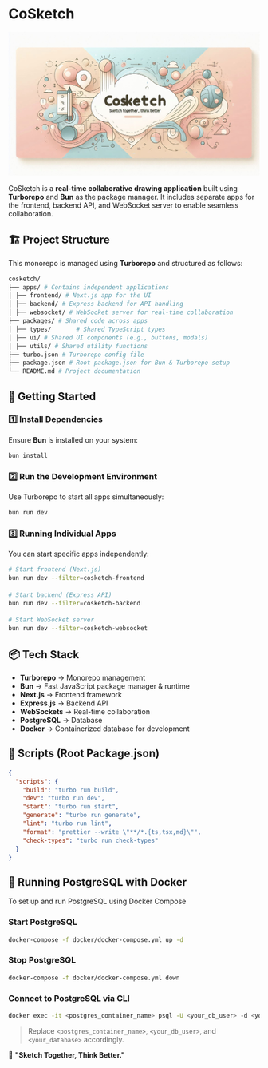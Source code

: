 # CoSketch

![CoSketch banner](https://github.com/NarsiBhati-Dev/CoSketch/blob/master/apps/cosketch-frontend/public/images/social-banner-4.jpeg?raw=true)

CoSketch is a **real-time collaborative drawing application** built using **Turborepo** and **Bun** as the package manager. It includes separate apps for the frontend, backend API, and WebSocket server to enable seamless collaboration.

## 🏗 Project Structure

This monorepo is managed using **Turborepo** and structured as follows:

```sh
cosketch/
├── apps/ # Contains independent applications
│ ├── frontend/ # Next.js app for the UI
│ ├── backend/ # Express backend for API handling
│ ├── websocket/ # WebSocket server for real-time collaboration
├── packages/ # Shared code across apps
│ ├── types/       # Shared TypeScript types
│ ├── ui/ # Shared UI components (e.g., buttons, modals)
│ ├── utils/ # Shared utility functions
├── turbo.json # Turborepo config file
├── package.json # Root package.json for Bun & Turborepo setup
└── README.md # Project documentation
```

## 🚀 Getting Started

### 1️⃣ Install Dependencies

Ensure **Bun** is installed on your system:

```sh
bun install
```

### 2️⃣ Run the Development Environment

Use Turborepo to start all apps simultaneously:

```sh
bun run dev
```

### 3️⃣ Running Individual Apps

You can start specific apps independently:

```sh
# Start frontend (Next.js)
bun run dev --filter=cosketch-frontend

# Start backend (Express API)
bun run dev --filter=cosketch-backend

# Start WebSocket server
bun run dev --filter=cosketch-websocket
```

## 📦 Tech Stack

- **Turborepo** → Monorepo management
- **Bun** → Fast JavaScript package manager & runtime
- **Next.js** → Frontend framework
- **Express.js** → Backend API
- **WebSockets** → Real-time collaboration
- **PostgreSQL** → Database
- **Docker** → Containerized database for development

## 📜 Scripts (Root Package.json)

```json
{
  "scripts": {
    "build": "turbo run build",
    "dev": "turbo run dev",
    "start": "turbo run start",
    "generate": "turbo run generate",
    "lint": "turbo run lint",
    "format": "prettier --write \"**/*.{ts,tsx,md}\"",
    "check-types": "turbo run check-types"
  }
}
```

## 🐳 Running PostgreSQL with Docker

To set up and run PostgreSQL using Docker Compose

### Start PostgreSQL

```sh
docker-compose -f docker/docker-compose.yml up -d
```

### Stop PostgreSQL

```sh
docker-compose -f docker/docker-compose.yml down
```

### Connect to PostgreSQL via CLI

```sh
docker exec -it <postgres_container_name> psql -U <your_db_user> -d <your_database>
```

> Replace `<postgres_container_name>`, `<your_db_user>`, and `<your_database>` accordingly.

🚀 **"Sketch Together, Think Better."**
